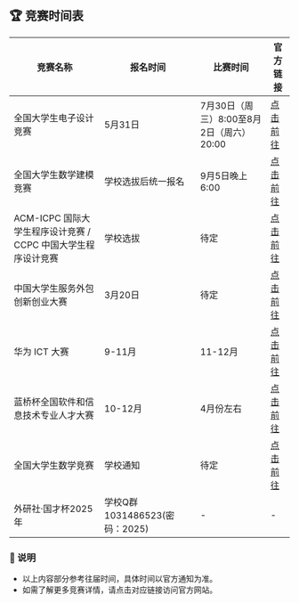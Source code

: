 ## 🏆 竞赛时间表

| 竞赛名称 | 报名时间 | 比赛时间 | 官方链接 |
| --- | --- | --- | --- |
| 全国大学生电子设计竞赛 | 5月31日 | 7月30日（周三）8:00至8月2日（周六）20:00 | [点击前往](https://www.nuedc.com.cn/) |
| 全国大学生数学建模竞赛 | 学校选拔后统一报名 | 9月5日晚上6:00 | [点击前往](https://www.mcm.edu.cn/) |
| ACM-ICPC 国际大学生程序设计竞赛 / CCPC 中国大学生程序设计竞赛 | 学校选拔 | 待定 | [点击前往](https://www.guet.edu.cn/utsc/2024/0425/c5309a122110/page.htm) |
| 中国大学生服务外包创新创业大赛 | 3月20日 | 待定 | [点击前往](http://www.fwwb.org.cn/) |
| 华为 ICT 大赛 | 9-11月 | 11-12月 | [点击前往](https://e.huawei.com/cn/talent/#/ict-academy/ict-competition/regional-competition?zoneCode=027425&zoneId=98269624&compId=85131998&divisionName=%E4%B8%AD%E5%9B%BD&type=C001&isCollectGender=N&enrollmentDeadline=undefined&compTotalApplicantCount=132685) |
| 蓝桥杯全国软件和信息技术专业人才大赛 | 10-12月 | 4月份左右 | [点击前往](https://dasai.lanqiao.cn/) |
| 全国大学生数学竞赛 | 学校通知 | 待定 | [点击前往](http://www.cmathc.cn/) |
| 外研社·国才杯2025年 | 学校Q群1031486523(密码：2025) | - | - |


### 📝 说明
- 以上内容部分参考往届时间，具体时间以官方通知为准。
- 如需了解更多竞赛详情，请点击对应链接访问官方网站。
